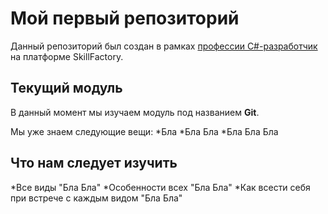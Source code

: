 # Мой первый репозиторий

Данный репозиторий был создан в рамках [профессии C#-разработчик](https://skillfactory.ru/csharp) на платформе SkillFactory.

## Текущий модуль
В данный момент мы изучаем модуль под названием **Git**.

Мы уже знаем следующие вещи:
*Бла
*Бла Бла
*Бла Бла Бла

## Что нам следует изучить

*Все виды "Бла Бла"
*Особенности всех "Бла Бла"
*Как всести себя при встрече с каждым видом "Бла Бла"
